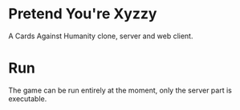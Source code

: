 Pretend You're Xyzzy
===================

A Cards Against Humanity clone, server and web client. 


Run
===

The game can be run entirely at the moment, only the server part is executable.
